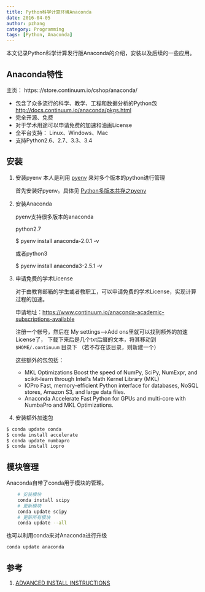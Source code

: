 ```yaml
---
title: Python科学计算环境Anaconda
date: 2016-04-05
author: pzhang
category: Programming
tags: [Python, Anaconda]
---
```



本文记录Python科学计算发行版Anaconda的介绍，安装以及后续的一些应用。

## Anaconda特性

主页： https:://store.continuum.io/cshop/anaconda/

- 包含了众多流行的科学、教学、工程和数据分析的Python包 http://docs.continuum.io/anaconda/pkgs.html
- 完全开源、免费
- 对于学术用途可以申请免费的加速和油画License
- 全平台支持： Linux、Windows、Mac
- 支持Python2.6、2.7、3.3、3.4

<!--more-->

## 安装

1. 安装pyenv
   本人是利用 [pyenv](https://github.com/yyuu/pyenv) 来对多个版本的python进行管理

   首先安装好pyenv。具体见 [Python多版本共存之pyenv](/python-pyenv.html)

2. 安装Anaconda

   pyenv支持很多版本的anaconda

   python2.7

   $ pyenv install anaconda-2.0.1 -v


   或者python3

   $ pyenv install anaconda3-2.5.1 -v

3. 申请免费的学术License

   对于由教育邮箱的学生或者教职工，可以申请免费的学术License，实现计算过程的加速。

   申请地址：https://www.continuum.io/anaconda-academic-subscriptions-available

   注册一个帐号，然后在 My settings-->Add ons里就可以找到额外的加速License了，
   下载下来后是几个txt后缀的文本，将其移动到 `$HOME/.continuum` 目录下
   （若不存在该目录，则新建一个）

   这些额外的包包括：

   - MKL Optimizations
        Boost the speed of NumPy, SciPy, NumExpr, and scikit-learn through Intel's Math Kernel Library (MKL)
   - IOPro
        Fast, memory-efficient Python interface for databases, NoSQL stores, Amazon S3, and large data files.
   - Anaconda Accelerate
        Fast Python for GPUs and multi-core with NumbaPro and MKL Optimizations.

4. 安装额外加速包

``` bash
$ conda update conda
$ conda install accelerate
$ conda update numbapro
$ conda install iopro
```

## 模块管理

Anaconda自带了conda用于模块的管理。

``` bash
    # 安装模块
    conda install scipy
    # 更新模块
    conda update scipy
    # 更新所有模块
    conda update --all
```

也可以利用conda来对Anaconda进行升级

``` bash
conda update anaconda
```



## 参考

1. [ADVANCED INSTALL INSTRUCTIONS](https://docs.continuum.io/advanced-installation)
